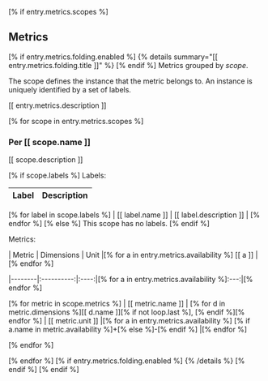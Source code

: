 [% if entry.metrics.scopes %]
## Metrics

[% if entry.metrics.folding.enabled %]
{% details summary="[[ entry.metrics.folding.title ]]" %}
[% endif %]
Metrics grouped by *scope*.

The scope defines the instance that the metric belongs to. An instance is uniquely identified by a set of labels.

[[ entry.metrics.description ]]

[% for scope in entry.metrics.scopes %]
### Per [[ scope.name ]]

[[ scope.description ]]

[% if scope.labels %]
Labels:

| Label       | Description      |
|-------------|------------------|
[% for label in scope.labels %]
| [[ label.name ]] | [[ label.description ]] |
[% endfor %]
[% else %]
This scope has no labels.
[% endif %]

Metrics:

| Metric | Dimensions | Unit |[% for a in entry.metrics.availability %] [[ a ]] |[% endfor %]

|--------|:----------:|:----:|[% for a in entry.metrics.availability %]:---:|[% endfor %]

[% for metric in scope.metrics %]
| [[ metric.name ]] | [% for d in metric.dimensions %][[ d.name ]][% if not loop.last %], [% endif %][% endfor %] | [[ metric.unit ]] |[% for a in entry.metrics.availability %] [% if a.name in metric.availability %]+[% else %]-[% endif %] |[% endfor %]

[% endfor %]

[% endfor %]
[% if entry.metrics.folding.enabled %]
{% /details %}
[% endif %]
[% endif %]
